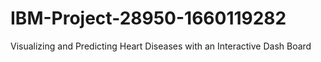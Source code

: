 # IBM-Project-28950-1660119282
Visualizing and Predicting Heart Diseases with an Interactive Dash Board
